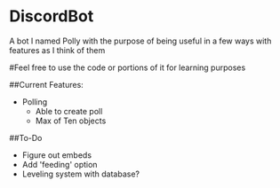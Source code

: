 # DiscordBot
A bot I named Polly with the purpose of being useful in a few ways with features as I think of them

#Feel free to use the code or portions of it for learning purposes


##Current Features:
- Polling
	* Able to create poll
	* Max of Ten objects

##To-Do
- Figure out embeds
- Add 'feeding' option
- Leveling system with database?